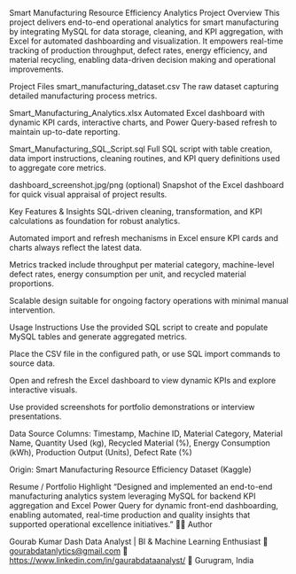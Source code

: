 Smart Manufacturing Resource Efficiency Analytics
Project Overview
This project delivers end-to-end operational analytics for smart manufacturing by integrating MySQL for data storage, cleaning, and KPI aggregation, with Excel for automated dashboarding and visualization. It empowers real-time tracking of production throughput, defect rates, energy efficiency, and material recycling, enabling data-driven decision making and operational improvements.

Project Files
smart_manufacturing_dataset.csv
The raw dataset capturing detailed manufacturing process metrics.

Smart_Manufacturing_Analytics.xlsx
Automated Excel dashboard with dynamic KPI cards, interactive charts, and Power Query-based refresh to maintain up-to-date reporting.

Smart_Manufacturing_SQL_Script.sql
Full SQL script with table creation, data import instructions, cleaning routines, and KPI query definitions used to aggregate core metrics.

dashboard_screenshot.jpg/png (optional)
Snapshot of the Excel dashboard for quick visual appraisal of project results.

Key Features & Insights
SQL-driven cleaning, transformation, and KPI calculations as foundation for robust analytics.

Automated import and refresh mechanisms in Excel ensure KPI cards and charts always reflect the latest data.

Metrics tracked include throughput per material category, machine-level defect rates, energy consumption per unit, and recycled material proportions.

Scalable design suitable for ongoing factory operations with minimal manual intervention.

Usage Instructions
Use the provided SQL script to create and populate MySQL tables and generate aggregated metrics.

Place the CSV file in the configured path, or use SQL import commands to source data.

Open and refresh the Excel dashboard to view dynamic KPIs and explore interactive visuals.

Use provided screenshots for portfolio demonstrations or interview presentations.

Data Source
Columns: Timestamp, Machine ID, Material Category, Material Name, Quantity Used (kg), Recycled Material (%), Energy Consumption (kWh), Production Output (Units), Defect Rate (%)

Origin: Smart Manufacturing Resource Efficiency Dataset (Kaggle)

Resume / Portfolio Highlight
“Designed and implemented an end-to-end manufacturing analytics system leveraging MySQL for backend KPI aggregation and Excel Power Query for dynamic front-end dashboarding, enabling automated, real-time production and quality insights that supported operational excellence initiatives.”
🧑‍💻 Author

Gourab Kumar Dash
Data Analyst | BI & Machine Learning Enthusiast
📧 gourabdatanlytics@gmail.com
🔗 https://www.linkedin.com/in/gaurabdataanalyst/
📍 Gurugram, India
